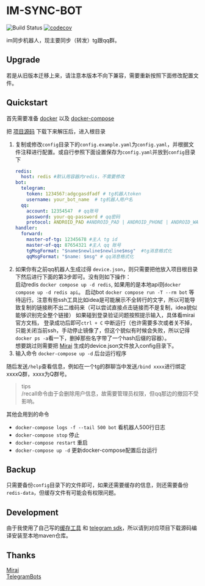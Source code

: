 # IM-SYNC-BOT

![Build Status](https://github.com/KurenaiRyu/im-sync-bot/actions/workflows/build.yml/badge.svg?branch=dev)
[![codecov](https://codecov.io/gh/KurenaiRyu/im-sync-bot/branch/dev/graph/badge.svg)](https://github.com/KurenaiRyu/im-sync-bot/tree/dev)

im同步机器人，现主要同步（转发）tg跟qq群。

## Upgrade

若是从旧版本迁移上来，请注意本版本不向下兼容，需要重新按照下面修改配置文件。

## Quickstart

首先需要准备 [docker](https://docs.docker.com/get-docker/) 以及 [docker-compose](https://docs.docker.com/compose/install/)

把 [项目源码](https://github.com/KurenaiRyu/im-sync-bot/releases) 下载下来解压后，进入根目录

1. 复制或修改`config`目录下的`config.example.yaml`为`config.yaml`，并根据文件注释进行配置。或自行参照下面设置保存为`config.yaml`并放到`config`目录下
    ```yaml
    redis:
      host: redis #默认用容器内redis，不需要修改
    bot:
      telegram:
        token: 1234567:adgcgasdfadf # tg机器人token
        username: your_bot_name  # tg机器人用户名
      qq:
        account: 12354547  # qq账号
        password: your-qq-password # qq密码
        protocol: ANDROID_PAD #ANDROID_PAD | ANDROID_PHONE | ANDROID_WATCH
    handler:
      forward:
        master-of-tg: 12345678 #主人 tg id
        master-of-qq: 87654321 #主人 qq 账号
        tgMsgFormat: "$name$newline$newline$msg"  #tg消息格式化
        qqMsgFormat: "$name: $msg" # qq消息格式化
    ```
2. 如果你有之前qq机器人生成过得 `device.json`，则只需要把他放入项目根目录下然后进行下面的第3步即可。没有则如下操作：  
   启动redis `docker compose up -d redis`, 如果用的是本地api则`docker compose up -d redis api`。
   启动bot `docker compose run -T --rm bot` 等待运行。注意有些ssh工具比如idea是可能展示不全转行的文字，所以可能导致复制的链接刷不出二维码来（可以尝试直接点击链接而不是复制，idea貌似能够识别完全整个链接）
   如果碰到登录验证问题按照提示输入，具体看mirai官方文档， 登录成功后即可`ctrl + C`
   中断运行（也许需要多次或者关不掉，只能关闭当前ssh，手动停止镜像了，但这个貌似有时候会失败，所以记得`docker ps -a`看一下，删掉那些名字带了一个hash后缀的容器）。  
   想要跳过则需要把 [Mirai](https://github.com/mamoe/mirai) 生成的device.json文件放入config目录下。
3. 输入命令 `docker-compose up -d` 后台运行程序

随后发送`/help`查看信息，例如在一个tg的群聊当中发送`/bind xxxx`进行绑定xxxxQ群，xxxx为Q群号。
> tips  
> /recall命令由于会删除用户信息，故需要管理员权限，但qq那边的撤回不受影响。

其他会用到的命令

- `docker-compose logs -f --tail 500 bot` 看机器人500行日志
- `docker-compose stop` 停止
- `docker-compose restart` 重启
- `docker-compose up -d` 更新docker-compose配置后台运行

## Backup

只需要备份`config`目录下的文件即可，如果还需要缓存的信息，则还需要备份`redis-data`，但缓存文件有可能会有权限问题。

## Development

由于我使用了自己写的[缓存工具](https://github.com/KurenaiRyu/simple-cache.git) 和 [telegram sdk](https://github.com/KurenaiRyu/tdlight-sdk)，所以请到对应项目下载源码编译安装至本地maven仓库。

## Thanks

[Mirai](https://github.com/mamoe/mirai)  
[TelegramBots](https://github.com/rubenlagus/TelegramBots)  